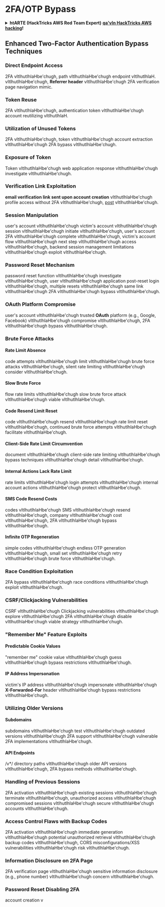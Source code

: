 # 2FA/OTP Bypass

<details>

<summary><strong>htARTE (HackTricks AWS Red Team Expert)</strong> <a href="https://training.hacktricks.xyz/courses/arte"><strong>qa'vIn HackTricks AWS hacking</strong></a><strong>!</strong></summary>

HackTricks yIlo'be'chugh:

* **HackTricks advertisement** vItlhutlhlaHbe'chugh **company** vItlhutlhlaH **SUBSCRIPTION PLANS** [**SUBSCRIPTION PLANS**](https://github.com/sponsors/carlospolop) **ghItlhutlh**.
* [**official PEASS & HackTricks swag**](https://peass.creator-spring.com) **ghItlhutlh**.
* [**The PEASS Family**](https://opensea.io/collection/the-peass-family) **ghItlhutlh** [**NFTs**](https://opensea.io/collection/the-peass-family) **ghItlhutlh**.
* **Join the** 💬 [**Discord group**](https://discord.gg/hRep4RUj7f) **ghItlhutlh** [**telegram group**](https://t.me/peass) **ghItlhutlh** **follow** **Twitter** 🐦 [**@carlospolopm**](https://twitter.com/hacktricks_live)**.**
* **Share your hacking tricks by submitting PRs to the** [**HackTricks**](https://github.com/carlospolop/hacktricks) **ghItlhutlh** [**HackTricks Cloud**](https://github.com/carlospolop/hacktricks-cloud) **github repos** **ghItlhutlh**.

</details>

## **Enhanced Two-Factor Authentication Bypass Techniques**

### **Direct Endpoint Access**

2FA vItlhutlhlaHbe'chugh, path vItlhutlhlaHbe'chugh endpoint vItlhutlhlaH. vItlhutlhlaHbe'chugh, **Referrer header** vItlhutlhlaHbe'chugh 2FA verification page navigation mimic.

### **Token Reuse**

2FA vItlhutlhlaHbe'chugh, authentication token vItlhutlhlaHbe'chugh account reutilizing vItlhutlhlaH.

### **Utilization of Unused Tokens**

2FA vItlhutlhlaHbe'chugh, token vItlhutlhlaHbe'chugh account extraction vItlhutlhlaHbe'chugh 2FA bypass vItlhutlhlaHbe'chugh.

### **Exposure of Token**

Token vItlhutlhlaHbe'chugh web application response vItlhutlhlaHbe'chugh investigate vItlhutlhlaHbe'chugh.

### **Verification Link Exploitation**

**email verification link sent upon account creation** vItlhutlhlaHbe'chugh profile access without 2FA vItlhutlhlaHbe'chugh, [post](https://srahulceh.medium.com/behind-the-scenes-of-a-security-bug-the-perils-of-2fa-cookie-generation-496d9519771b) vItlhutlhlaHbe'chugh.

### **Session Manipulation**

user's account vItlhutlhlaHbe'chugh victim's account vItlhutlhlaHbe'chugh session vItlhutlhlaHbe'chugh initiate vItlhutlhlaHbe'chugh, user's account 2FA vItlhutlhlaHbe'chugh complete vItlhutlhlaHbe'chugh, victim's account flow vItlhutlhlaHbe'chugh next step vItlhutlhlaHbe'chugh access vItlhutlhlaHbe'chugh, backend session management limitations vItlhutlhlaHbe'chugh exploit vItlhutlhlaHbe'chugh.

### **Password Reset Mechanism**

password reset function vItlhutlhlaHbe'chugh investigate vItlhutlhlaHbe'chugh, user vItlhutlhlaHbe'chugh application post-reset login vItlhutlhlaHbe'chugh, multiple resets vItlhutlhlaHbe'chugh same link vItlhutlhlaHbe'chugh 2FA vItlhutlhlaHbe'chugh bypass vItlhutlhlaHbe'chugh.

### **OAuth Platform Compromise**

user's account vItlhutlhlaHbe'chugh trusted **OAuth** platform (e.g., Google, Facebook) vItlhutlhlaHbe'chugh compromise vItlhutlhlaHbe'chugh, 2FA vItlhutlhlaHbe'chugh bypass vItlhutlhlaHbe'chugh.

### **Brute Force Attacks**

#### **Rate Limit Absence**

code attempts vItlhutlhlaHbe'chugh limit vItlhutlhlaHbe'chugh brute force attacks vItlhutlhlaHbe'chugh, silent rate limiting vItlhutlhlaHbe'chugh consider vItlhutlhlaHbe'chugh.

#### **Slow Brute Force**

flow rate limits vItlhutlhlaHbe'chugh slow brute force attack vItlhutlhlaHbe'chugh viable vItlhutlhlaHbe'chugh.

#### **Code Resend Limit Reset**

code vItlhutlhlaHbe'chugh resend vItlhutlhlaHbe'chugh rate limit reset vItlhutlhlaHbe'chugh, continued brute force attempts vItlhutlhlaHbe'chugh facilitate vItlhutlhlaHbe'chugh.

#### **Client-Side Rate Limit Circumvention**

document vItlhutlhlaHbe'chugh client-side rate limiting vItlhutlhlaHbe'chugh bypass techniques vItlhutlhlaHbe'chugh detail vItlhutlhlaHbe'chugh.

#### **Internal Actions Lack Rate Limit**

rate limits vItlhutlhlaHbe'chugh login attempts vItlhutlhlaHbe'chugh internal account actions vItlhutlhlaHbe'chugh protect vItlhutlhlaHbe'chugh.

#### **SMS Code Resend Costs**

codes vItlhutlhlaHbe'chugh SMS vItlhutlhlaHbe'chugh resend vItlhutlhlaHbe'chugh, company vItlhutlhlaHbe'chugh cost vItlhutlhlaHbe'chugh, 2FA vItlhutlhlaHbe'chugh bypass vItlhutlhlaHbe'chugh.

#### **Infinite OTP Regeneration**

simple codes vItlhutlhlaHbe'chugh endless OTP generation vItlhutlhlaHbe'chugh, small set vItlhutlhlaHbe'chugh retry vItlhutlhlaHbe'chugh brute force vItlhutlhlaHbe'chugh.

### **Race Condition Exploitation**

2FA bypass vItlhutlhlaHbe'chugh race conditions vItlhutlhlaHbe'chugh exploit vItlhutlhlaHbe'chugh.

### **CSRF/Clickjacking Vulnerabilities**

CSRF vItlhutlhlaHbe'chugh Clickjacking vulnerabilities vItlhutlhlaHbe'chugh explore vItlhutlhlaHbe'chugh 2FA vItlhutlhlaHbe'chugh disable vItlhutlhlaHbe'chugh viable strategy vItlhutlhlaHbe'chugh.

### **"Remember Me" Feature Exploits**

#### **Predictable Cookie Values**

"remember me" cookie value vItlhutlhlaHbe'chugh guess vItlhutlhlaHbe'chugh bypass restrictions vItlhutlhlaHbe'chugh.

#### **IP Address Impersonation**

victim's IP address vItlhutlhlaHbe'chugh impersonate vItlhutlhlaHbe'chugh **X-Forwarded-For** header vItlhutlhlaHbe'chugh bypass restrictions vItlhutlhlaHbe'chugh.

### **Utilizing Older Versions**

#### **Subdomains**

subdomains vItlhutlhlaHbe'chugh test vItlhutlhlaHbe'chugh outdated versions vItlhutlhlaHbe'chugh 2FA support vItlhutlhlaHbe'chugh vulnerable 2FA implementations vItlhutlhlaHbe'chugh.

#### **API Endpoints**

/v\*/ directory paths vItlhutlhlaHbe'chugh older API versions vItlhutlhlaHbe'chugh, 2FA bypass methods vItlhutlhlaHbe'chugh.

### **Handling of Previous Sessions**

2FA activation vItlhutlhlaHbe'chugh existing sessions vItlhutlhlaHbe'chugh terminate vItlhutlhlaHbe'chugh, unauthorized access vItlhutlhlaHbe'chugh compromised sessions vItlhutlhlaHbe'chugh secure vItlhutlhlaHbe'chugh accounts vItlhutlhlaHbe'chugh.

### **Access Control Flaws with Backup Codes**

2FA activation vItlhutlhlaHbe'chugh immediate generation vItlhutlhlaHbe'chugh potential unauthorized retrieval vItlhutlhlaHbe'chugh backup codes vItlhutlhlaHbe'chugh, CORS misconfigurations/XSS vulnerabilities vItlhutlhlaHbe'chugh risk vItlhutlhlaHbe'chugh.

### **Information Disclosure on 2FA Page**

2FA verification page vItlhutlhlaHbe'chugh sensitive information disclosure (e.g., phone number) vItlhutlhlaHbe'chugh concern vItlhutlhlaHbe'chugh.

### **Password Reset Disabling 2FA**

account creation v
